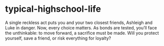 # typical-highschool-life
A single reckless act puts you and your two closest friends, Ashleigh and Luke in danger. Now, every choice matters. As bonds are tested, you’ll face the unthinkable: to move forward, a sacrifice must be made. Will you protect yourself, save a friend, or risk everything for loyalty?
